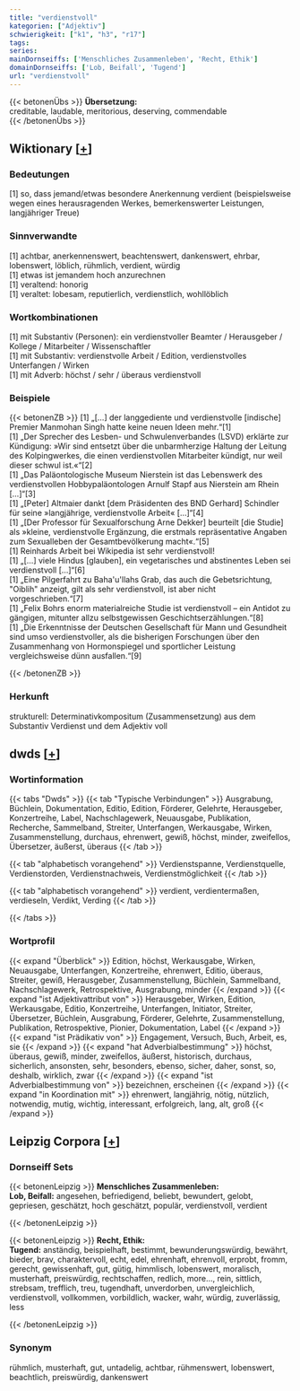 ```yaml
---
title: "verdienstvoll"
kategorien: ["Adjektiv"]
schwierigkeit: ["k1", "h3", "r17"]
tags:
series:
mainDornseiffs: ['Menschliches Zusammenleben', 'Recht, Ethik']
domainDornseiffs: ['Lob, Beifall', 'Tugend']
url: "verdienstvoll"
---
```


{{< betonenÜbs >}}
**Übersetzung:**  
creditable, laudable, meritorious, deserving, commendable  
{{< /betonenÜbs >}}

## Wiktionary [[+](https://de.wiktionary.org/wiki/verdienstvoll)]

### Bedeutungen
[1] so, dass jemand/etwas besondere Anerkennung verdient (beispielsweise wegen eines herausragenden Werkes, bemerkenswerter Leistungen, langjähriger Treue)  

### Sinnverwandte
[1] achtbar, anerkennenswert, beachtenswert, dankenswert, ehrbar, lobenswert, löblich, rühmlich, verdient, würdig  
[1] etwas ist jemandem hoch anzurechnen  
[1] veraltend: honorig  
[1] veraltet: lobesam, reputierlich, verdienstlich, wohllöblich  

### Wortkombinationen
[1] mit Substantiv (Personen): ein verdienstvoller Beamter / Herausgeber / Kollege / Mitarbeiter / Wissenschaftler  
[1] mit Substantiv: verdienstvolle Arbeit / Edition, verdienstvolles Unterfangen / Wirken  
[1] mit Adverb: höchst / sehr / überaus verdienstvoll  

### Beispiele
{{< betonenZB >}}
[1] „[…] der langgediente und verdienstvolle [indische] Premier Manmohan Singh hatte keine neuen Ideen mehr.“[1]  
[1] „Der Sprecher des Lesben- und Schwulenverbandes (LSVD) erklärte zur Kündigung: »Wir sind entsetzt über die unbarmherzige Haltung der Leitung des Kolpingwerkes, die einen verdienstvollen Mitarbeiter kündigt, nur weil dieser schwul ist.«“[2]  
[1] „Das Paläontologische Museum Nierstein ist das Lebenswerk des verdienstvollen Hobbypaläontologen Arnulf Stapf aus Nierstein am Rhein […]“[3]  
[1] „[Peter] Altmaier dankt [dem Präsidenten des BND Gerhard] Schindler für seine »langjährige, verdienstvolle Arbeit« […]“[4]  
[1] „[Der Professor für Sexualforschung Arne Dekker] beurteilt [die Studie] als »kleine, verdienstvolle Ergänzung, die erstmals repräsentative Angaben zum Sexualleben der Gesamtbevölkerung macht«.“[5]  
[1] Reinhards Arbeit bei Wikipedia ist sehr verdienstvoll!  
[1] „[…] viele Hindus [glauben], ein vegetarisches und abstinentes Leben sei verdienstvoll […]“[6]  
[1] „Eine Pilgerfahrt zu Baha'u'llahs Grab, das auch die Gebetsrichtung, "Oiblih" anzeigt, gilt als sehr verdienstvoll, ist aber nicht vorgeschrieben.“[7]  
[1] „Felix Bohrs enorm materialreiche Studie ist verdienstvoll – ein Antidot zu gängigen, mitunter allzu selbstgewissen Geschichtserzählungen.“[8]  
[1] „Die Erkenntnisse der Deutschen Gesellschaft für Mann und Gesundheit sind umso verdienstvoller, als die bisherigen Forschungen über den Zusammenhang von Hormonspiegel und sportlicher Leistung vergleichsweise dünn ausfallen.“[9]  

{{< /betonenZB >}}
### Herkunft
strukturell: Determinativkompositum (Zusammensetzung) aus dem Substantiv Verdienst und dem Adjektiv voll  



## dwds [[+](https://www.dwds.de/wb/verdienstvoll)]

### Wortinformation
{{< tabs "Dwds" >}}
{{< tab "Typische Verbindungen" >}}
Ausgrabung, Büchlein, Dokumentation, Editio, Edition, Förderer, Gelehrte, Herausgeber, Konzertreihe, Label, Nachschlagewerk, Neuausgabe, Publikation, Recherche, Sammelband, Streiter, Unterfangen, Werkausgabe, Wirken, Zusammenstellung, durchaus, ehrenwert, gewiß, höchst, minder, zweifellos, Übersetzer, äußerst, überaus
{{< /tab >}}

{{< tab "alphabetisch vorangehend" >}}
Verdienstspanne, Verdienstquelle, Verdienstorden, Verdienstnachweis, Verdienstmöglichkeit
{{< /tab >}}

{{< tab "alphabetisch vorangehend" >}}
verdient, verdientermaßen, verdieseln, Verdikt, Verding
{{< /tab >}}

{{< /tabs >}}

### Wortprofil
{{< expand "Überblick" >}} Edition, höchst, Werkausgabe, Wirken, Neuausgabe, Unterfangen, Konzertreihe, ehrenwert, Editio, überaus, Streiter, gewiß, Herausgeber, Zusammenstellung, Büchlein, Sammelband, Nachschlagewerk, Retrospektive, Ausgrabung, minder {{< /expand >}}
{{< expand "ist Adjektivattribut von" >}} Herausgeber, Wirken, Edition, Werkausgabe, Editio, Konzertreihe, Unterfangen, Initiator, Streiter, Übersetzer, Büchlein, Ausgrabung, Förderer, Gelehrte, Zusammenstellung, Publikation, Retrospektive, Pionier, Dokumentation, Label {{< /expand >}}
{{< expand "ist Prädikativ von" >}} Engagement, Versuch, Buch, Arbeit, es, sie {{< /expand >}}
{{< expand "hat Adverbialbestimmung" >}} höchst, überaus, gewiß, minder, zweifellos, äußerst, historisch, durchaus, sicherlich, ansonsten, sehr, besonders, ebenso, sicher, daher, sonst, so, deshalb, wirklich, zwar {{< /expand >}}
{{< expand "ist Adverbialbestimmung von" >}} bezeichnen, erscheinen {{< /expand >}}
{{< expand "in Koordination mit" >}} ehrenwert, langjährig, nötig, nützlich, notwendig, mutig, wichtig, interessant, erfolgreich, lang, alt, groß {{< /expand >}}

## Leipzig Corpora [[+](https://corpora.uni-leipzig.de/en/res?word=verdienstvoll&corpusId=deu_newscrawl-public_2018)]

### Dornseiff Sets
{{< betonenLeipzig >}}
**Menschliches Zusammenleben:**  
**Lob, Beifall:** angesehen, befriedigend, beliebt, bewundert, gelobt, gepriesen, geschätzt, hoch geschätzt, populär, verdienstvoll, verdient  

{{< /betonenLeipzig >}}


{{< betonenLeipzig >}}
**Recht, Ethik:**  
**Tugend:** anständig, beispielhaft, bestimmt, bewunderungswürdig, bewährt, bieder, brav, charaktervoll, echt, edel, ehrenhaft, ehrenvoll, erprobt, fromm, gerecht, gewissenhaft, gut, gütig, himmlisch, lobenswert, moralisch, musterhaft, preiswürdig, rechtschaffen, redlich, more..., rein, sittlich, strebsam, trefflich, treu, tugendhaft, unverdorben, unvergleichlich, verdienstvoll, vollkommen, vorbildlich, wacker, wahr, würdig, zuverlässig, less  

{{< /betonenLeipzig >}}

### Synonym
rühmlich, musterhaft, gut, untadelig, achtbar, rühmenswert, lobenswert, beachtlich, preiswürdig, dankenswert

